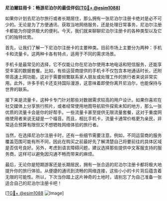 **尼泊爾註冊卡：畅游尼泊尔的最佳伴侣[[TG💪+ @esim1088](https://t.me/s/esim1088)]**

如果你计划去尼泊尔旅行或者长期居住，那么拥有一张尼泊尔注册卡绝对是必不可少的。无论是为了方便通讯、获取当地网络服务，还是处理日常事务，尼泊尔注册卡都能为你提供极大的便利。今天，我们就来聊聊尼泊尔注册卡的各种类型以及它们的独特优势。

首先，让我们了解一下尼泊尔注册卡的主要种类。目前市场上主要分为两种：手机卡和流量卡。这两种卡各有特点，适用于不同的需求场景。

手机卡是最常见的选择，它不仅能让你在尼泊尔使用本地电话和短信服务，还能享受丰富的数据套餐。比如，有些运营商提供的手机卡不仅包含本地通话时长，还附带高速上网功能，这对于需要频繁联系家人朋友或处理工作的旅行者来说非常实用。此外，许多手机卡还支持国际漫游，这意味着即使你离开尼泊尔，也能保持与世界的联系。

接下来是流量卡，这种卡专门针对那些对数据需求较高的用户设计。如果你喜欢在社交媒体上分享旅行照片，或者经常使用地图导航软件探索未知的地方，那么一张优质的流量卡会是你的好帮手。一些流量卡甚至提供无限流量套餐，这对于重度网络使用者来说无疑是一个福音。而且，相比手机卡，流量卡通常价格更为亲民，非常适合预算有限但又不想牺牲网络体验的旅行者。

当然，在选择尼泊尔注册卡时，还有一些细节需要注意。例如，不同运营商的服务覆盖范围可能有所不同，因此在购买之前最好先了解清楚自己将要前往的具体区域是否信号良好。另外，考虑到语言障碍问题，建议选择那些提供中文客服支持的服务商，这样可以避免因沟通不畅而带来的麻烦。

最后，无论你是短期游客还是长期居民，拥有一张合适的尼泊尔注册卡都将极大地提升你的旅行体验。从便捷的通讯到流畅的网络连接，这些小小的卡片背后蕴含着无限的可能性。所以，下次当你踏上这片神奇的土地时，请别忘了为自己准备一张适合自己的尼泊尔注册卡吧！

[[TG💪+ @esim1088](https://t.me/s/esim1088) ![Image](https://i.postimg.cc/4NQfJmqS/Snipaste-2025-05-13-00-14-12.png)]